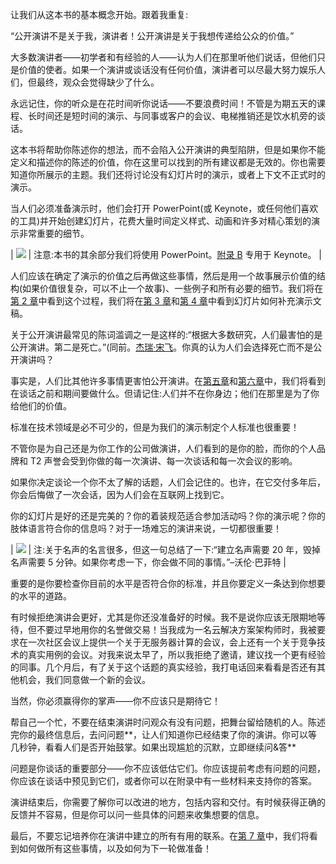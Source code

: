 让我们从这本书的基本概念开始。跟着我重复:

“公开演讲不是关于我，演讲者！公开演讲是关于我想传递给公众的价值。”

大多数演讲者——初学者和有经验的人——认为人们在那里听他们说话，但他们只是价值的使者。如果一个演讲或谈话没有任何价值，演讲者可以尽最大努力娱乐人们，但最终，观众会觉得缺少了什么。

永远记住，你的听众是在花时间听你说话——不要浪费时间！不管是为期五天的课程、长时间还是短时间的演示、与同事或客户的会议、电梯推销还是饮水机旁的谈话。

这本书将帮助你陈述你的想法，而不会陷入公开演讲的典型陷阱，但是如果你不能定义和描述你的陈述的价值，你在这里可以找到的所有建议都是无效的。你也需要知道你所展示的主题。我们还将讨论没有幻灯片时的演示，或者上下文不正式时的演示。

当人们必须准备演示时，他们会打开 PowerPoint(或 Keynote，或任何他们喜欢的工具)并开始创建幻灯片，花费大量时间定义样式、动画和许多对精心策划的演示非常重要的细节。

| ![](../Images/note.png) | 注意:本书的其余部分我们将使用 PowerPoint。[附录 B](9.html#_Appendix_B%3A_Some) 专用于 Keynote。 |

人们应该在确定了演示的价值之后再做这些事情，然后是用一个故事展示价值的结构(如果价值很复杂，可以不止一个故事)、一些例子和所有必要的细节。我们将在[第 2 章](2.html#_Chapter_2_Choosing)中看到这个过程，我们将在[第 3 章](3.html#_Chapter_3_Knowing)和[第 4 章](4.html#_Chapter_4_Preparing)中看到幻灯片如何补充演示文稿。

关于公开演讲最常见的陈词滥调之一是这样的:“根据大多数研究，人们最害怕的是公开演讲。第二是死亡。”(同前。[杰瑞·宋飞](http://thinkexist.com/quotes/jerry_seinfeld/)。你真的认为人们会选择死亡而不是公开演讲吗？

事实是，人们比其他许多事情更害怕公开演讲[](Public_Speaking_for_Geeks_0012.htm#_ftn1)。在[第五章](5.html#_Chapter_5_What)和[第六章](6.html#_Chapter_6_During)中，我们将看到在谈话之前和期间要做什么。但请记住:人们并不在你身边；他们在那里是为了你给他们的价值。

标准在技术领域是必不可少的，但是为我们的演示制定个人标准也很重要！

不管你是为自己还是为你工作的公司做演讲，人们看到的是你的脸，而你的个人品牌和 T2 声誉会受到你做的每一次演讲、每一次谈话和每一次会议的影响。

如果你决定谈论一个你不太了解的话题，人们会记住的。也许，在它交付多年后，你会后悔做了一次会话，因为人们会在互联网上找到它。

你的幻灯片是好的还是完美的？你的着装规范适合参加活动吗？你的演示呢？你的肢体语言符合你的信息吗？对于一场难忘的演讲来说，一切都很重要！

| ![](../Images/note.png) | 注:关于名声的名言很多，但这一句总结了一下:“建立名声需要 20 年，毁掉名声需要 5 分钟。如果你考虑一下，你会做不同的事情。”–沃伦·巴菲特 |

重要的是你要检查你目前的水平是否符合你的标准，并且你要定义一条达到你想要的水平的道路。

有时候拒绝演讲会更好，尤其是你还没准备好的时候。我不是说你应该无限期地等待，但不要过早地用你的名誉做交易！当我成为一名云解决方案架构师时，我被要求在一次社区会议上提供一个关于无服务器计算的会议，会上还有一个关于竞争技术的真实用例的会议。对我来说太早了，所以我拒绝了邀请，建议找一个更有经验的同事。几个月后，有了关于这个话题的真实经验，我打电话回来看看是否还有其他机会，我们同意做一个新的会议。

当然，你必须赢得你的掌声——你不应该只是期待它！

帮自己一个忙，不要在结束演讲时问观众有没有问题，把舞台留给随机的人。陈述完你的最终信息后，去问问题**，让人们知道你已经结束了你的演讲。你可以等几秒钟，看看人们是否开始鼓掌。如果出现尴尬的沉默，立即继续问&答**

问题是你谈话的重要部分——你不应该低估它们。你应该提前考虑有问题的问题，你应该在谈话中预见到它们，或者你可以在附录中有一些材料来支持你的答案。

演讲结束后，你需要了解你可以改进的地方，包括内容和交付。有时候获得正确的反馈并不容易，但是你可以问一些具体的问题来收集想要的信息。

最后，不要忘记培养你在演讲中建立的所有有用的联系。在[第 7 章](7.html#_Chapter_7_)中，我们将看到如何做所有这些事情，以及如何为下一轮做准备！